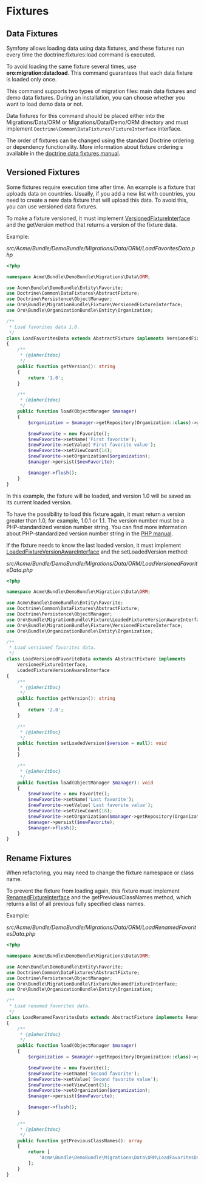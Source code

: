 <a id="backend-entities-fixtures"></a>

# Fixtures

## Data Fixtures

Symfony allows loading data using data fixtures, and these fixtures run every time the doctrine:fixtures:load command is executed.

To avoid loading the same fixture several times, use **oro:migration:data:load**. This command guarantees that each data fixture is loaded only once.

This command supports two types of migration files: main data fixtures and demo data fixtures. During an installation, you can choose whether you want to load demo data or not.

Data fixtures for this command should be placed either into the Migrations/Data/ORM or Migrations/Data/Demo/ORM directory and must implement `Doctrine\Common\DataFixtures\FixtureInterface` interface.

The order of fixtures can be changed using the standard Doctrine ordering or dependency functionality. More information about fixture ordering s available in the <a href="https://github.com/doctrine/data-fixtures#fixture-ordering" target="_blank">doctrine data fixtures manual</a>.

## Versioned Fixtures

Some fixtures require execution time after time. An example is a fixture that uploads data on countries. Usually, if you add a new list with countries, you need to create a new data fixture that will upload this data. To avoid this, you can use versioned data fixtures.

To make a fixture versioned, it must implement <a href="https://github.com/oroinc/platform/blob/master/src/Oro/Bundle/MigrationBundle/Fixture/VersionedFixtureInterface.php" target="_blank">VersionedFixtureInterface</a> and the getVersion method that returns a version of the fixture data.

Example:

*src/Acme/Bundle/DemoBundle/Migrations/Data/ORM/LoadFavoritesData.php*
```php
<?php

namespace Acme\Bundle\DemoBundle\Migrations\Data\ORM;

use Acme\Bundle\DemoBundle\Entity\Favorite;
use Doctrine\Common\DataFixtures\AbstractFixture;
use Doctrine\Persistence\ObjectManager;
use Oro\Bundle\MigrationBundle\Fixture\VersionedFixtureInterface;
use Oro\Bundle\OrganizationBundle\Entity\Organization;

/**
 * Load favorites data 1.0.
 */
class LoadFavoritesData extends AbstractFixture implements VersionedFixtureInterface
{
    /**
     * {@inheritdoc}
     */
    public function getVersion(): string
    {
        return '1.0';
    }

    /**
     * {@inheritdoc}
     */
    public function load(ObjectManager $manager)
    {
        $organization = $manager->getRepository(Organization::class)->getFirst();

        $newFavorite = new Favorite();
        $newFavorite->setName('First favorite');
        $newFavorite->setValue('First favorite value');
        $newFavorite->setViewCount(14);
        $newFavorite->setOrganization($organization);
        $manager->persist($newFavorite);

        $manager->flush();
    }
}
```

In this example, the fixture will be loaded, and version 1.0 will be saved as its current loaded version.

To have the possibility to load this fixture again, it must return a version greater than 1.0, for example, 1.0.1 or 1.1. The version number must be a PHP-standardized version number string. You can find more information about PHP-standardized version number string in the <a href="http://php.net/manual/en/function.version-compare.php" target="_blank">PHP manual</a>.

If the fixture needs to know the last loaded version, it must implement <a href="https://github.com/oroinc/platform/blob/master/src/Oro/Bundle/MigrationBundle/Fixture/LoadedFixtureVersionAwareInterface.php" target="_blank">LoadedFixtureVersionAwareInterface</a> and the setLoadedVersion method:

*src/Acme/Bundle/DemoBundle/Migrations/Data/ORM/LoadVersionedFavoriteData.php*
```php
<?php

namespace Acme\Bundle\DemoBundle\Migrations\Data\ORM;

use Acme\Bundle\DemoBundle\Entity\Favorite;
use Doctrine\Common\DataFixtures\AbstractFixture;
use Doctrine\Persistence\ObjectManager;
use Oro\Bundle\MigrationBundle\Fixture\LoadedFixtureVersionAwareInterface;
use Oro\Bundle\MigrationBundle\Fixture\VersionedFixtureInterface;
use Oro\Bundle\OrganizationBundle\Entity\Organization;

/**
 * Load versioned favorites data.
 */
class LoadVersionedFavoriteData extends AbstractFixture implements
    VersionedFixtureInterface,
    LoadedFixtureVersionAwareInterface
{
    /**
     * {@inheritDoc}
     */
    public function getVersion(): string
    {
        return '2.0';
    }

    /**
     * {@inheritDoc}
     */
    public function setLoadedVersion($version = null): void
    {
    }

    /**
     * {@inheritDoc}
     */
    public function load(ObjectManager $manager): void
    {
        $newFavorite = new Favorite();
        $newFavorite->setName('Last favorite');
        $newFavorite->setValue('Last favorite value');
        $newFavorite->setViewCount(18);
        $newFavorite->setOrganization($manager->getRepository(Organization::class)->getFirst());
        $manager->persist($newFavorite);
        $manager->flush();
    }
}
```

## Rename Fixtures

When refactoring, you may need to change the fixture namespace or class name.

To prevent the fixture from loading again, this fixture must implement <a href="https://github.com/oroinc/platform/blob/master/src/Oro/Bundle/MigrationBundle/Fixture/RenamedFixtureInterface.php" target="_blank">RenamedFixtureInterface</a> and the getPreviousClassNames method, which returns a list of all previous fully specified class names.

Example:

*src/Acme/Bundle/DemoBundle/Migrations/Data/ORM/LoadRenamedFavoritesData.php*
```php
<?php

namespace Acme\Bundle\DemoBundle\Migrations\Data\ORM;

use Acme\Bundle\DemoBundle\Entity\Favorite;
use Doctrine\Common\DataFixtures\AbstractFixture;
use Doctrine\Persistence\ObjectManager;
use Oro\Bundle\MigrationBundle\Fixture\RenamedFixtureInterface;
use Oro\Bundle\OrganizationBundle\Entity\Organization;

/**
 * Load renamed favorites data.
 */
class LoadRenamedFavoritesData extends AbstractFixture implements RenamedFixtureInterface
{
    /**
     * {@inheritdoc}
     */
    public function load(ObjectManager $manager)
    {
        $organization = $manager->getRepository(Organization::class)->getFirst();

        $newFavorite = new Favorite();
        $newFavorite->setName('Second favorite');
        $newFavorite->setValue('Second favorite value');
        $newFavorite->setViewCount(5);
        $newFavorite->setOrganization($organization);
        $manager->persist($newFavorite);

        $manager->flush();
    }

    /**
     * {@inheritdoc}
     */
    public function getPreviousClassNames(): array
    {
        return [
            'Acme\Bundle\DemoBundle\Migrations\Data\ORM\LoadFavoritesData'
        ];
    }
}
```

<!-- Frontend -->

